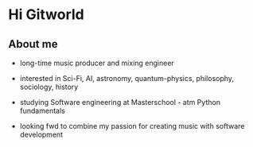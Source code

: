# Hi Gitworld


## About me


- long-time music producer and mixing engineer
  
- interested in Sci-Fi, AI, astronomy, quantum-physics, philosophy, sociology, history
- studying Software engineering at Masterschool - atm Python fundamentals
  
- looking fwd to combine my passion for creating music with software development





# 
